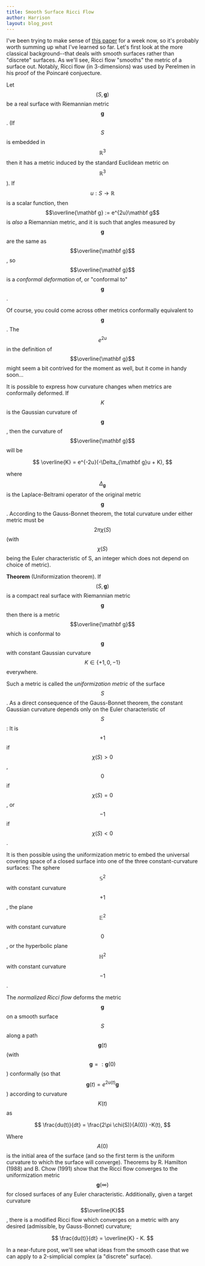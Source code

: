 ```yaml
---
title: Smooth Surface Ricci Flow
author: Harrison
layout: blog_post
---
```


I've been trying to make sense of
[this paper](http://http://arxiv.org/abs/1401.0401) for a week now, so
it's probably worth summing up what I've learned so far. Let's first
look at the more classical background--that deals with smooth surfaces
rather than "discrete" surfaces. As we'll see, Ricci flow "smooths"
the metric of a surface out. Notably, Ricci flow (in
3-dimensions) was used by Perelmen in his proof of the Poincar&eacute;
conjuecture.

Let $$(S, \mathbf g)$$ be a real surface with Riemannian metric
$$\mathbf g$$. (If $$S$$ is embedded in $$\mathbb R^3$$ then it has a
metric induced by the standard Euclidean metric on $$\mathbb
R^3$$). If $$u: S \to \mathbb{R}$$ is a scalar function, then
$$\overline{\mathbf g} := e^{2u}\mathbf g$$ is *also* a Riemannian
metric, and it is such that angles measured by $$\mathbf g$$ are the
same as $$\overline{\mathbf g}$$, so $$\overline{\mathbf g}$$ is a
*conformal deformation* of, or "conformal to" $$\mathbf g$$.

Of course, you could come across other metrics conformally equivalent
to $$\mathbf g$$. The $$e^{2u}$$ in the definition of
$$\overline{\mathbf g}$$ might seem a bit contrived for the moment as
well, but it come in handy soon...

It is possible to express how curvature changes when metrics are
conformally deformed. If $$K$$ is the Gaussian curvature of $$\mathbf
g$$, then the curvature of $$\overline{\mathbf g}$$ will be

$$ \overline{K} = e^{-2u}(-\Delta_{\mathbf g}u + K), $$

where $$\Delta_{\mathbf g}$$ is the Laplace-Beltrami operator of the
original metric $$\mathbf g$$. According to the Gauss-Bonnet theorem,
the total curvature under either metric must be $$2 \pi \chi(S)$$
(with $$\chi(S)$$ being the Euler characteristic of S, an integer
which does not depend on choice of metric).

**Theorem** (Uniformization theorem). If $$(S, \mathbf g)$$ is a
  compact real surface with Riemannian metric $$\mathbf g$$ then there
  is a metric $$\overline{\mathbf g}$$ which is conformal to $$\mathbf
  g$$ with constant Gaussian curvature $$K \in \{+1, 0, -1\}$$
  everywhere.

Such a metric is called the *uniformization metric* of the surface
$$S$$. As a direct consequence of the Gauss-Bonnet theorem, the
constant Gaussian curvature depends only on the Euler characteristic
of $$S$$: It is $$+1$$ if $$\chi(S) > 0$$, $$0$$ if $$\chi(S) = 0$$,
or $$-1$$ if $$\chi(S) < 0$$.

It is then possible using the uniformization metric to embed the
universal covering space of a closed surface into one of the three
constant-curvature surfaces: The sphere $$\mathbb S^2$$ with constant
curvature $$+1$$, the plane $$\mathbb E^2$$ with constant curvature
$$0$$, or the hyperbolic plane $$\mathbb H^2$$ with constant curvature
$$-1$$.

The *normalized Ricci flow* deforms the metric $$\mathbf g$$ on a smooth surface
$$S$$ along a path $$\mathbf g(t)$$ (with $$\mathbf g =: \mathbf
g(0)$$) conformally (so that $$\mathbf g(t) = e^{2u(t)}\mathbf g$$)
according to curvature $$K(t)$$ as

$$ \frac{du(t)}{dt} = \frac{2\pi \chi(S)}{A(0)} -K(t), $$

Where $$A(0)$$ is the initial area of the surface (and so the first
term is the uniform curvature to which the surface will converge).
Theorems by R. Hamilton (1988) and B. Chow (1991) show that the Ricci
flow converges to the uniformization metric $$\mathbf g(\infty)$$ for
closed surfaces of any Euler characteristic. Additionally, given a
target curvature $$\overline{K}$$, there is a modified Ricci flow
which converges on a metric with any desired (admissible, by
Gauss-Bonnet) curvature;

$$ \frac{du(t)}{dt} = \overline{K} - K. $$

In a near-future post, we'll see what ideas from the smooth case that
we can apply to a 2-simplicial complex (a "discrete" surface).
